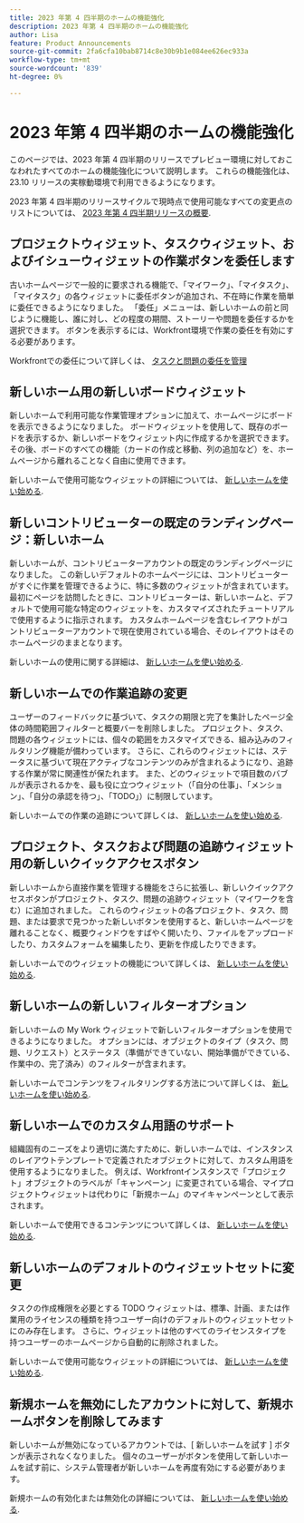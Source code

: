 ```yaml
---
title: 2023 年第 4 四半期のホームの機能強化
description: 2023 年第 4 四半期のホームの機能強化
author: Lisa
feature: Product Announcements
source-git-commit: 2fa6cfa10bab8714c8e30b9b1e084ee626ec933a
workflow-type: tm+mt
source-wordcount: '839'
ht-degree: 0%

---
```


# 2023 年第 4 四半期のホームの機能強化

このページでは、2023 年第 4 四半期のリリースでプレビュー環境に対しておこなわれたすべてのホームの機能強化について説明します。 これらの機能強化は、23.10 リリースの実稼動環境で利用できるようになります。

2023 年第 4 四半期のリリースサイクルで現時点で使用可能なすべての変更点のリストについては、 [2023 年第 4 四半期リリースの概要](/help/quicksilver/product-announcements/product-releases/23-q4-release-activity/23-q4-release-overview.md).

## プロジェクトウィジェット、タスクウィジェット、およびイシューウィジェットの作業ボタンを委任します

古いホームページで一般的に要求される機能で、「マイワーク」、「マイタスク」、「マイタスク」の各ウィジェットに委任ボタンが追加され、不在時に作業を簡単に委任できるようになりました。 「委任」メニューは、新しいホームの前と同じように機能し、誰に対し、どの程度の期間、ストーリーや問題を委任するかを選択できます。 ボタンを表示するには、Workfront環境で作業の委任を有効にする必要があります。

Workfrontでの委任について詳しくは、 [タスクと問題の委任を管理](/help/quicksilver/manage-work/delegate-work/how-to-delegate-work.md)

## 新しいホーム用の新しいボードウィジェット

新しいホームで利用可能な作業管理オプションに加えて、ホームページにボードを表示できるようになりました。 ボードウィジェットを使用して、既存のボードを表示するか、新しいボードをウィジェット内に作成するかを選択できます。 その後、ボードのすべての機能（カードの作成と移動、列の追加など）を、ホームページから離れることなく自由に使用できます。

新しいホームで使用可能なウィジェットの詳細については、 [新しいホームを使い始める](/help/quicksilver/workfront-basics/using-home/new-home/get-started-with-new-home.md).

## 新しいコントリビューターの既定のランディングページ：新しいホーム

新しいホームが、コントリビューターアカウントの既定のランディングページになりました。 この新しいデフォルトのホームページには、コントリビューターがすぐに作業を管理できるように、特に多数のウィジェットが含まれています。 最初にページを訪問したときに、コントリビューターは、新しいホームと、デフォルトで使用可能な特定のウィジェットを、カスタマイズされたチュートリアルで使用するように指示されます。 カスタムホームページを含むレイアウトがコントリビューターアカウントで現在使用されている場合、そのレイアウトはそのホームページのままとなります。

新しいホームの使用に関する詳細は、 [新しいホームを使い始める](/help/quicksilver/workfront-basics/using-home/new-home/get-started-with-new-home.md).

## 新しいホームでの作業追跡の変更

ユーザーのフィードバックに基づいて、タスクの期限と完了を集計したページ全体の時間範囲フィルターと概要バーを削除しました。 プロジェクト、タスク、問題の各ウィジェットには、個々の範囲をカスタマイズできる、組み込みのフィルタリング機能が備わっています。 さらに、これらのウィジェットには、ステータスに基づいて現在アクティブなコンテンツのみが含まれるようになり、追跡する作業が常に関連性が保たれます。 また、どのウィジェットで項目数のバブルが表示されるかを、最も役に立つウィジェット（「自分の仕事」、「メンション」、「自分の承認を待つ」、「TODO」）に制限しています。

新しいホームでの作業の追跡について詳しくは、 [新しいホームを使い始める](/help/quicksilver/workfront-basics/using-home/new-home/get-started-with-new-home.md).

## プロジェクト、タスクおよび問題の追跡ウィジェット用の新しいクイックアクセスボタン

新しいホームから直接作業を管理する機能をさらに拡張し、新しいクイックアクセスボタンがプロジェクト、タスク、問題の追跡ウィジェット（マイワークを含む）に追加されました。 これらのウィジェットの各プロジェクト、タスク、問題、または要求で見つかった新しいボタンを使用すると、新しいホームページを離れることなく、概要ウィンドウをすばやく開いたり、ファイルをアップロードしたり、カスタムフォームを編集したり、更新を作成したりできます。

新しいホームでのウィジェットの機能について詳しくは、 [新しいホームを使い始める](/help/quicksilver/workfront-basics/using-home/new-home/get-started-with-new-home.md).

## 新しいホームの新しいフィルターオプション

新しいホームの My Work ウィジェットで新しいフィルターオプションを使用できるようになりました。 オプションには、オブジェクトのタイプ（タスク、問題、リクエスト）とステータス（準備ができていない、開始準備ができている、作業中の、完了済み）のフィルターが含まれます。

新しいホームでコンテンツをフィルタリングする方法について詳しくは、 [新しいホームを使い始める](/help/quicksilver/workfront-basics/using-home/new-home/get-started-with-new-home.md).

## 新しいホームでのカスタム用語のサポート

組織固有のニーズをより適切に満たすために、新しいホームでは、インスタンスのレイアウトテンプレートで定義されたオブジェクトに対して、カスタム用語を使用するようになりました。 例えば、Workfrontインスタンスで「プロジェクト」オブジェクトのラベルが「キャンペーン」に変更されている場合、マイプロジェクトウィジェットは代わりに「新規ホーム」のマイキャンペーンとして表示されます。

新しいホームで使用できるコンテンツについて詳しくは、 [新しいホームを使い始める](/help/quicksilver/workfront-basics/using-home/new-home/get-started-with-new-home.md).

## 新しいホームのデフォルトのウィジェットセットに変更

タスクの作成権限を必要とする TODO ウィジェットは、標準、計画、または作業用のライセンスの種類を持つユーザー向けのデフォルトのウィジェットセットにのみ存在します。 さらに、ウィジェットは他のすべてのライセンスタイプを持つユーザーのホームページから自動的に削除されました。

新しいホームで使用可能なウィジェットの詳細については、 [新しいホームを使い始める](/help/quicksilver/workfront-basics/using-home/new-home/get-started-with-new-home.md).

## 新規ホームを無効にしたアカウントに対して、新規ホームボタンを削除してみます

新しいホームが無効になっているアカウントでは、[ 新しいホームを試す ] ボタンが表示されなくなりました。 個々のユーザーがボタンを使用して新しいホームを試す前に、システム管理者が新しいホームを再度有効にする必要があります。

新規ホームの有効化または無効化の詳細については、 [新しいホームを使い始める](/help/quicksilver/workfront-basics/using-home/new-home/get-started-with-new-home.md).
